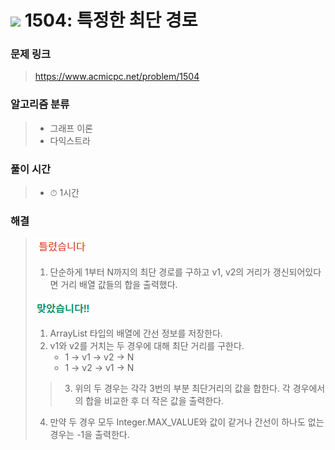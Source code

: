 # <img src="https://static.solved.ac/tier_small/12.svg" width=30> 1504: 특정한 최단 경로 

### 문제 링크
> https://www.acmicpc.net/problem/1504

### 알고리즘 분류
>- 그래프 이론
>- 다익스트라

### 풀이 시간
>- ⏱ 1시간 

### 해결
> ![bad](../../../Img/bad.png)  
>1. 단순하게 1부터 N까지의 최단 경로를 구하고 v1, v2의 거리가 갱신되어있다면 거리 배열 값들의 합을 출력했다.
>
> ![good](../../../Img/good.png)
>1. ArrayList 타입의 배열에 간선 정보를 저장한다.
>2. v1와 v2를 거치는 두 경우에 대해 최단 거리를 구한다.
>       - 1 -> v1 -> v2 -> N
>       - 1 -> v2 -> v1 -> N  
>>3. 위의 두 경우는 각각 3번의 부분 최단거리의 값을 합한다. 각 경우에서의 합을 비교한 후 더 작은 값을 출력한다.
>4. 만약 두 경우 모두 Integer.MAX_VALUE와 값이 같거나 간선이 하나도 없는 경우는 -1을 출력한다.
